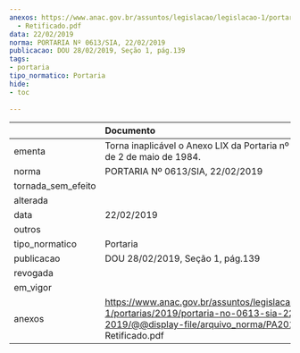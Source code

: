 ```yaml
---
anexos: https://www.anac.gov.br/assuntos/legislacao/legislacao-1/portarias/2019/portaria-no-0613-sia-22-02-2019/@@display-file/arquivo_norma/PA2019-0613
  - Retificado.pdf
data: 22/02/2019
norma: PORTARIA Nº 0613/SIA, 22/02/2019
publicacao: DOU 28/02/2019, Seção 1, pág.139
tags:
- portaria
tipo_normatico: Portaria
hide: 
- toc 
 
---
```


|                    | Documento                                                                                                                                                         |
|:-------------------|:------------------------------------------------------------------------------------------------------------------------------------------------------------------|
| ementa             | Torna inaplicável o Anexo LIX da Portaria nº 629/GM5, de 2 de maio de 1984.                                                                                       |
| norma              | PORTARIA Nº 0613/SIA, 22/02/2019                                                                                                                                  |
| tornada_sem_efeito |                                                                                                                                                                   |
| alterada           |                                                                                                                                                                   |
| data               | 22/02/2019                                                                                                                                                        |
| outros             |                                                                                                                                                                   |
| tipo_normatico     | Portaria                                                                                                                                                          |
| publicacao         | DOU 28/02/2019, Seção 1, pág.139                                                                                                                                  |
| revogada           |                                                                                                                                                                   |
| em_vigor           |                                                                                                                                                                   |
| anexos             | https://www.anac.gov.br/assuntos/legislacao/legislacao-1/portarias/2019/portaria-no-0613-sia-22-02-2019/@@display-file/arquivo_norma/PA2019-0613 - Retificado.pdf |